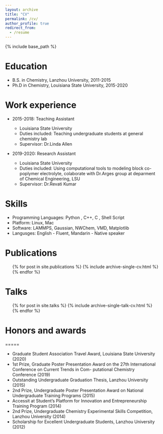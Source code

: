 ```yaml
---
layout: archive
title: "CV"
permalink: /cv/
author_profile: true
redirect_from:
  - /resume
---
```


{% include base_path %}

Education
======
* B.S. in Chemistry, Lanzhou University, 2011-2015
* Ph.D in Chemistry, Louisiana State University, 2015-2020

Work experience
======
* 2015-2018: Teaching Assistant
  * Louisiana State University
  * Duties included: Teaching undergraduate students at general chemistry lab
  * Supervisor: Dr.Linda Allen

* 2019-2020: Research Assistant
  * Louisiana State University
  * Duties included: Using computational tools to modeling block co-poplymer electrolyte, colaborate with Dr.Arges group at deparment of Chemical Engineering, LSU
  * Supervisor: Dr.Revati Kumar
  
Skills
======
* Programming Languages: Python , C++, C , Shell Script
* Platform: Linux, Mac
* Software: LAMMPS, Gaussian, NWChem, VMD, Matplotlib
* Langusges: English - Fluent, Mandarin - Native speaker

Publications
======
  <ul>{% for post in site.publications %}
    {% include archive-single-cv.html %}
  {% endfor %}</ul>
  
Talks
======
  <ul>{% for post in site.talks %}
    {% include archive-single-talk-cv.html %}
  {% endfor %}</ul>
  

# Honors and awards

=====
* Graduate Student Association Travel Award, Louisiana State University (2020)
* 1st Prize, Graduate Poster Presentation Award on the 27th International Conference on Current Trends in Com- putational Chemistry Conference (2019)
* Outstanding Undergraduate Graduation Thesis, Lanzhou University (2015)
* 2nd Prize, Undergraduate Poster Presentation Award on National Undergraduate Training Programs (2015)
* Accessit at Student’s Platform for Innovation and Entrepreneurship Training Program (2014)
* 2nd Prize, Undergraduate Chemistry Experimental Skills Competition, Lanzhou University (2014)
* Scholarship for Excellent Undergraduate Students, Lanzhou University (2012)
